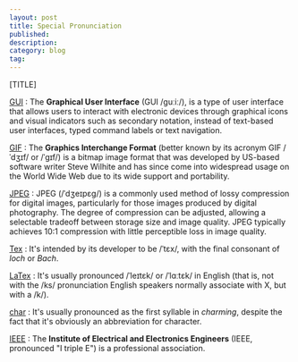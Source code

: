 ```yaml
---
layout: post
title: Special Pronunciation
published: 
description: 
category: blog
tag: 
---
```


[TITLE]

[GUI][]
:    The **Graphical User Interface** (GUI /ɡuːiː/), is a type of user interface that allows users to interact with electronic devices through graphical icons and visual indicators such as secondary notation, instead of text-based user interfaces, typed command labels or text navigation.

[GIF][]
:    The **Graphics Interchange Format** (better known by its acronym GIF /ˈdʒɪf/ or /ˈɡɪf/) is a bitmap image format that was developed by US-based software writer Steve Wilhite and has since come into widespread usage on the World Wide Web due to its wide support and portability.

[JPEG][]
:    JPEG (/ˈdʒeɪpɛɡ/) is a commonly used method of lossy compression for digital images, particularly for those images produced by digital photography. The degree of compression can be adjusted, allowing a selectable tradeoff between storage size and image quality. JPEG typically achieves 10:1 compression with little perceptible loss in image quality.

[Tex][]
:    It's intended by its developer to be /ˈtɛx/, with the final consonant of *loch* or *Bach*.

[LaTex][]
:    It's usually pronounced /ˈleɪtɛk/ or /ˈlɑːtɛk/ in English (that is, not with the /ks/ pronunciation English speakers normally associate with X, but with a /k/).

[char][]
:    It's usually pronounced as the first syllable in *charming*, despite the fact that it's obviously an abbreviation for character.

[IEEE][]
:    The **Institute of Electrical and Electronics Engineers** (IEEE, pronounced "I triple E") is a professional association.


[GUI]: https://en.wikipedia.org/wiki/Graphical_user_interface
[GIF]: https://en.wikipedia.org/wiki/GIF
[JPEG]: https://en.wikipedia.org/wiki/JPEG
[Tex]: https://en.wikipedia.org/wiki/TeX#Pronunciation_and_spelling
[LaTeX]: https://en.wikipedia.org/wiki/LaTeX#Pronouncing_and_writing_.22LaTeX.22
[char]: http://english.stackexchange.com/questions/60154/how-to-pronounce-the-programmers-abbreviation-char
[IEEE]: https://en.wikipedia.org/wiki/Institute_of_Electrical_and_Electronics_Engineers
